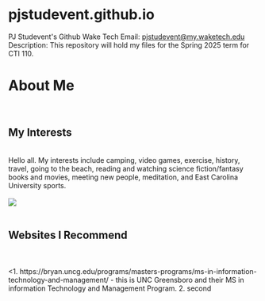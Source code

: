 # pjstudevent.github.io
 PJ Studevent's Github Wake Tech
 Email: pjstudevent@my.waketech.edu
 Description:  This repository will hold my files for the Spring 2025 term for CTI 110.
<br>
<p>
<h1>About Me</h1>
<br>
<h2>My Interests</h2>
<br>
Hello all. My interests include camping, video games, exercise, history, travel, going to the beach,
reading and watching science fiction/fantasy books and movies, meeting new people, meditation, and East Carolina 
University sports.
<br></br>
<image src="https://scontent-atl3-1.xx.fbcdn.net/v/t39.30808-6/464968471_10103511740291252_239853581088218251_n.jpg?_nc_cat=110&ccb=1-7&_nc_sid=b04a48&_nc_ohc=OMKKBTxj77AQ7kNvgFNtuf3&_nc_oc=AdifVzaruQc6DKz-SZtiCKT7QGrLZFylRMn3S0IEc2ep_w859QeQFLSd0twHYrizMP9p9xrRabQiaWcWvgp8tvA2&_nc_zt=23&_nc_ht=scontent-atl3-1.xx&_nc_gid=AF9Rax7rG4u940rbfEZRDPi&oh=00_AYAInyT0szJi3d8psuJa1j5I2yufSB_c5wFLtarYQqRQuQ&oe=67B6B1B3">
<br></br>
<h2>Websites I Recommend</h2>
<br></br>
<1. https://bryan.uncg.edu/programs/masters-programs/ms-in-information-technology-and-management/ - this is UNC Greensboro and their MS in information
Technology and Management Program.
2. second

>
